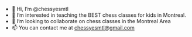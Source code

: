 - 👋 Hi, I’m @chessyesmtl
- 👀 I’m interested in teaching the BEST chess classes for kids in Montreal.
- 💞️ I’m looking to collaborate on chess classes in the Montreal Area
- 📫 You can contact me at chessyesmtl@gmail.com


